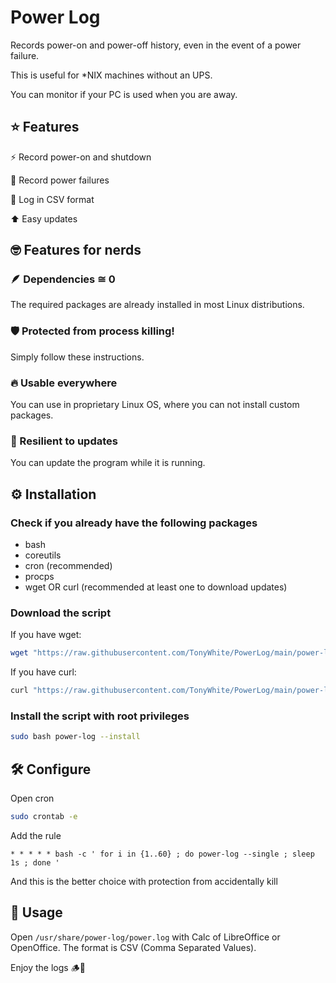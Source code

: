 # Power Log

Records power-on and power-off history, even in the event of a power failure.

This is useful for *NIX machines without an UPS.

You can monitor if your PC is used when you are away.

## ⭐ Features

⚡️ Record power-on and shutdown

🔌 Record power failures

📜 Log in CSV format

⬆️ Easy updates

## 🤓 Features for nerds

### 🪶 Dependencies ≅ 0

The required packages are already installed in most Linux distributions.

### 🛡️ Protected from process killing!

Simply follow these instructions.

### 🔥 Usable everywhere

You can use in proprietary Linux OS, where you can not install custom packages.

### 💪 Resilient to updates

You can update the program while it is running.

## ⚙️ Installation

### Check if you already have the following packages

* bash
* coreutils
* cron (recommended)
* procps
* wget OR curl (recommended at least one to download updates)

### Download the script

If you have wget:

```bash
wget "https://raw.githubusercontent.com/TonyWhite/PowerLog/main/power-log" -O "power-log"
```

If you have curl:

```bash
curl "https://raw.githubusercontent.com/TonyWhite/PowerLog/main/power-log" -o "power-log"
```

### Install the script with root privileges

```bash
sudo bash power-log --install
```

## 🛠️ Configure

Open cron

```bash
sudo crontab -e
```

Add the rule

```
* * * * * bash -c ' for i in {1..60} ; do power-log --single ; sleep 1s ; done '
```

And this is the better choice with protection from accidentally kill

## 🚀 Usage

Open `/usr/share/power-log/power.log` with Calc of LibreOffice or OpenOffice. The format is CSV (Comma Separated Values).

Enjoy the logs 🪵🦫
